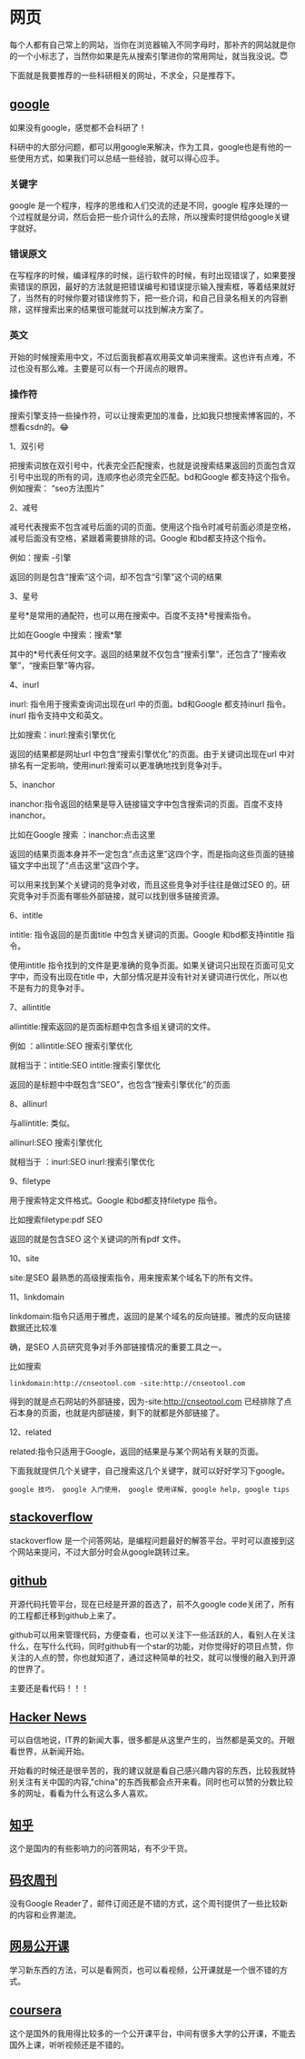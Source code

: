 # 网页

每个人都有自己常上的网站，当你在浏览器输入不同字母时，那补齐的网站就是你的一个小标志了，当然你如果是先从搜索引擎进你的常用网址，就当我没说。:innocent:

下面就是我要推荐的一些科研相关的网址，不求全，只是推荐下。

## [google](https://www.google.com/)

如果没有google，感觉都不会科研了！

科研中的大部分问题，都可以用google来解决，作为工具，google也是有他的一些使用方式，如果我们可以总结一些经验，就可以得心应手。

### 关键字

google 是一个程序，程序的思维和人们交流的还是不同，google 程序处理的一个过程就是分词，然后会把一些介词什么的去除，所以搜索时提供给google关键字就好。

### 错误原文

在写程序的时候，编译程序的时候，运行软件的时候，有时出现错误了，如果要搜索错误的原因，最好的方法就是把错误编号和错误提示输入搜索框，等着结果就好了，当然有的时候你要对错误修剪下，把一些介词，和自己目录名相关的内容删除，这样搜索出来的结果很可能就可以找到解决方案了。

### 英文

开始的时候搜索用中文，不过后面我都喜欢用英文单词来搜索。这也许有点难，不过也没有那么难。主要是可以有一个开阔点的眼界。

### 操作符

搜索引擎支持一些操作符，可以让搜索更加的准备，比如我只想搜索博客园的，不想看csdn的。:joy:

1、双引号

把搜索词放在双引号中，代表完全匹配搜索，也就是说搜索结果返回的页面包含双引号中出现的所有的词，连顺序也必须完全匹配。bd和Google 都支持这个指令。例如搜索： “seo方法图片”

2、减号

减号代表搜索不包含减号后面的词的页面。使用这个指令时减号前面必须是空格，减号后面没有空格，紧跟着需要排除的词。Google 和bd都支持这个指令。

例如：搜索 -引擎

返回的则是包含“搜索”这个词，却不包含“引擎”这个词的结果

3、星号

星号\*是常用的通配符，也可以用在搜索中。百度不支持\*号搜索指令。

比如在Google 中搜索：搜索\*擎

其中的\*号代表任何文字。返回的结果就不仅包含“搜索引擎”，还包含了“搜索收擎”，“搜索巨擎”等内容。

4、inurl

inurl: 指令用于搜索查询词出现在url 中的页面。bd和Google 都支持inurl 指令。inurl 指令支持中文和英文。

比如搜索：inurl:搜索引擎优化

返回的结果都是网址url 中包含“搜索引擎优化”的页面。由于关键词出现在url 中对排名有一定影响，使用inurl:搜索可以更准确地找到竞争对手。

5、inanchor

inanchor:指令返回的结果是导入链接锚文字中包含搜索词的页面。百度不支持inanchor。

比如在Google 搜索 ：inanchor:点击这里

返回的结果页面本身并不一定包含“点击这里”这四个字，而是指向这些页面的链接锚文字中出现了“点击这里”这四个字。

可以用来找到某个关键词的竞争对收，而且这些竞争对手往往是做过SEO 的。研究竞争对手页面有哪些外部链接，就可以找到很多链接资源。

6、intitle

intitle: 指令返回的是页面title 中包含关键词的页面。Google 和bd都支持intitle 指令。

使用intitle 指令找到的文件是更准确的竞争页面。如果关键词只出现在页面可见文字中，而没有出现在title 中，大部分情况是并没有针对关键词进行优化，所以也不是有力的竞争对手。

7、allintitle

allintitle:搜索返回的是页面标题中包含多组关键词的文件。

例如 ：allintitle:SEO 搜索引擎优化

就相当于：intitle:SEO intitle:搜索引擎优化

返回的是标题中中既包含“SEO”，也包含“搜索引擎优化”的页面

8、allinurl

与allintitle: 类似。

allinurl:SEO 搜索引擎优化

就相当于 ：inurl:SEO inurl:搜索引擎优化

9、filetype

用于搜索特定文件格式。Google 和bd都支持filetype 指令。

比如搜索filetype:pdf SEO

返回的就是包含SEO 这个关键词的所有pdf 文件。

10、site

site:是SEO 最熟悉的高级搜索指令，用来搜索某个域名下的所有文件。

11、linkdomain

linkdomain:指令只适用于雅虎，返回的是某个域名的反向链接。雅虎的反向链接数据还比较准

确，是SEO 人员研究竞争对手外部链接情况的重要工具之一。

比如搜索

    linkdomain:http://cnseotool.com -site:http://cnseotool.com

得到的就是点石网站的外部链接，因为-site:http://cnseotool.com 已经排除了点石本身的页面，也就是内部链接，剩下的就都是外部链接了。

12、related

related:指令只适用于Google，返回的结果是与某个网站有关联的页面。

下面我就提供几个关键字，自己搜索这几个关键字，就可以好好学习下google。

    google 技巧， google 入门使用， google 使用详解, google help, google tips

## [stackoverflow](https://stackoverflow.com/)

stackoverflow 是一个问答网站，是编程问题最好的解答平台。平时可以直接到这个网站来提问，不过大部分时会从google跳转过来。

## [github](https://github.com/)

开源代码托管平台，现在已经是开源的首选了，前不久google code关闭了，所有的工程都迁移到github上来了。

github可以用来管理代码，方便查看，也可以关注下一些活跃的人，看别人在关注什么，在写什么代码，同时github有一个star的功能，对你觉得好的项目点赞，你关注的人点的赞，你也就知道了，通过这种简单的社交，就可以慢慢的融入到开源的世界了。

主要还是看代码！！！

## [Hacker News](https://news.ycombinator.com/)

可以自信地说，IT界的新闻大事，很多都是从这里产生的，当然都是英文的。开眼看世界，从新闻开始。

开始看的时候还是很辛苦的，我的建议就是看自己感兴趣内容的东西，比较我就特别关注有关中国的内容,"china"的东西我都会点开来看。同时也可以赞的分数比较多的网址，看看为什么有这么多人喜欢。

## [知乎](http://www.zhihu.com/)

这个是国内的有些影响力的问答网站，有不少干货。

## [码农周刊](http://weekly.manong.io/)

没有Google Reader了，邮件订阅还是不错的方式，这个周刊提供了一些比较新的内容和业界潮流。

## [网易公开课](http://open.163.com/)

学习新东西的方法，可以是看网页，也可以看视频，公开课就是一个很不错的方式。

## [coursera](https://www.coursera.org/)

这个是国外的我用得比较多的一个公开课平台，中间有很多大学的公开课，不能去国外上课，听听视频还是不错的。
